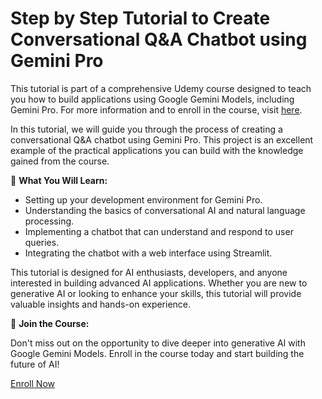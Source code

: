 # Step by Step Tutorial to Create Conversational Q&A Chatbot using Gemini Pro

This tutorial is part of a comprehensive Udemy course designed to teach you how to build applications using Google Gemini Models, including Gemini Pro. For more information and to enroll in the course, visit [here](https://bit.ly/3R7S28g).

In this tutorial, we will guide you through the process of creating a conversational Q&A chatbot using Gemini Pro. This project is an excellent example of the practical applications you can build with the knowledge gained from the course.

🤖 **What You Will Learn:**

- Setting up your development environment for Gemini Pro.
- Understanding the basics of conversational AI and natural language processing.
- Implementing a chatbot that can understand and respond to user queries.
- Integrating the chatbot with a web interface using Streamlit.

This tutorial is designed for AI enthusiasts, developers, and anyone interested in building advanced AI applications. Whether you are new to generative AI or looking to enhance your skills, this tutorial will provide valuable insights and hands-on experience.

🚀 **Join the Course:**

Don't miss out on the opportunity to dive deeper into generative AI with Google Gemini Models. Enroll in the course today and start building the future of AI!

[Enroll Now](https://bit.ly/3R7S28g)
